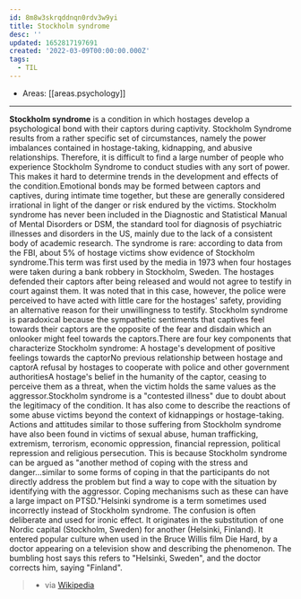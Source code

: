 ```yaml
---
id: 8m8w3skrqddnqn0rdv3w9yi
title: Stockholm syndrome
desc: ''
updated: 1652817197691
created: '2022-03-09T00:00:00.000Z'
tags:
  - TIL
---
```


- Areas: [[areas.psychology]]

---

**Stockholm syndrome** is a condition in which hostages develop a psychological bond with their captors during captivity. Stockholm Syndrome results from a rather specific set of circumstances, namely the power imbalances contained in hostage-taking, kidnapping, and abusive relationships. Therefore, it is difficult to find a large number of people who experience Stockholm Syndrome to conduct studies with any sort of power. This makes it hard to determine trends in the development and effects of the condition.Emotional bonds may be formed between captors and captives, during intimate time together, but these are generally considered irrational in light of the danger or risk endured by the victims. Stockholm syndrome has never been included in the Diagnostic and Statistical Manual of Mental Disorders or DSM, the standard tool for diagnosis of psychiatric illnesses and disorders in the US, mainly due to the lack of a consistent body of academic research. The syndrome is rare: according to data from the FBI, about 5% of hostage victims show evidence of Stockholm syndrome.This term was first used by the media in 1973 when four hostages were taken during a bank robbery in Stockholm, Sweden. The hostages defended their captors after being released and would not agree to testify in court against them. It was noted that in this case, however, the police were perceived to have acted with little care for the hostages' safety, providing an alternative reason for their unwillingness to testify. Stockholm syndrome is paradoxical because the sympathetic sentiments that captives feel towards their captors are the opposite of the fear and disdain which an onlooker might feel towards the captors.There are four key components that characterize Stockholm syndrome: A hostage's development of positive feelings towards the captorNo previous relationship between hostage and captorA refusal by hostages to cooperate with police and other government authoritiesA hostage's belief in the humanity of the captor, ceasing to perceive them as a threat, when the victim holds the same values as the aggressor.Stockholm syndrome is a "contested illness" due to doubt about the legitimacy of the condition. It has also come to describe the reactions of some abuse victims beyond the context of kidnappings or hostage-taking. Actions and attitudes similar to those suffering from Stockholm syndrome have also been found in victims of sexual abuse, human trafficking, extremism, terrorism, economic oppression, financial repression, political repression and religious persecution. This is because Stockholm syndrome can be argued as "another method of coping with the stress and danger...similar to some forms of coping in that the participants do not directly address the problem but find a way to cope with the situation by identifying with the aggressor. Coping mechanisms such as these can have a large impact on PTSD."Helsinki syndrome is a term sometimes used incorrectly instead of Stockholm syndrome. The confusion is often deliberate and used for ironic effect. It originates in the substitution of one Nordic capital (Stockholm, Sweden) for another (Helsinki, Finland). It entered popular culture when used in the Bruce Willis film Die Hard, by a doctor appearing on a television show and describing the phenomenon. The bumbling host says this refers to "Helsinki, Sweden", and the doctor corrects him, saying "Finland".

> - via [Wikipedia](https://en.wikipedia.org/wiki/Stockholm%20syndrome)

